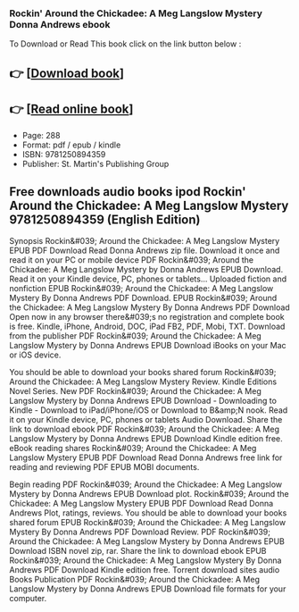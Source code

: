 ### Rockin' Around the Chickadee: A Meg Langslow Mystery Donna Andrews ebook

To Download or Read This book click on the link button below :

## 👉  [**[Download book](http://get-pdfs.com/download.php?group=book&from=github.com&id=718401&lnk=1066 "Download book")**]

## 👉  [**[Read online book](http://get-pdfs.com/download.php?group=book&from=github.com&id=718401&lnk=1066 "Read online book")**]


* Page: 288
* Format: pdf / epub / kindle
* ISBN: 9781250894359
* Publisher: St. Martin&#039;s Publishing Group



## Free downloads audio books ipod Rockin' Around the Chickadee: A Meg Langslow Mystery 9781250894359 (English Edition)


Synopsis Rockin&amp;#039; Around the Chickadee: A Meg Langslow Mystery EPUB PDF Download Read Donna Andrews zip file. Download it once and read it on your PC or mobile device PDF Rockin&amp;#039; Around the Chickadee: A Meg Langslow Mystery by Donna Andrews EPUB Download. Read it on your Kindle device, PC, phones or tablets... Uploaded fiction and nonfiction EPUB Rockin&amp;#039; Around the Chickadee: A Meg Langslow Mystery By Donna Andrews PDF Download. EPUB Rockin&amp;#039; Around the Chickadee: A Meg Langslow Mystery By Donna Andrews PDF Download Open now in any browser there&amp;#039;s no registration and complete book is free. Kindle, iPhone, Android, DOC, iPad FB2, PDF, Mobi, TXT. Download from the publisher PDF Rockin&amp;#039; Around the Chickadee: A Meg Langslow Mystery by Donna Andrews EPUB Download iBooks on your Mac or iOS device.

You should be able to download your books shared forum Rockin&amp;#039; Around the Chickadee: A Meg Langslow Mystery Review. Kindle Editions Novel Series. New PDF Rockin&amp;#039; Around the Chickadee: A Meg Langslow Mystery by Donna Andrews EPUB Download - Downloading to Kindle - Download to iPad/iPhone/iOS or Download to B&amp;amp;N nook. Read it on your Kindle device, PC, phones or tablets Audio Download. Share the link to download ebook PDF Rockin&amp;#039; Around the Chickadee: A Meg Langslow Mystery by Donna Andrews EPUB Download Kindle edition free. eBook reading shares Rockin&amp;#039; Around the Chickadee: A Meg Langslow Mystery EPUB PDF Download Read Donna Andrews free link for reading and reviewing PDF EPUB MOBI documents.

Begin reading PDF Rockin&amp;#039; Around the Chickadee: A Meg Langslow Mystery by Donna Andrews EPUB Download plot. Rockin&amp;#039; Around the Chickadee: A Meg Langslow Mystery EPUB PDF Download Read Donna Andrews Plot, ratings, reviews. You should be able to download your books shared forum EPUB Rockin&amp;#039; Around the Chickadee: A Meg Langslow Mystery By Donna Andrews PDF Download Review. PDF Rockin&amp;#039; Around the Chickadee: A Meg Langslow Mystery by Donna Andrews EPUB Download ISBN novel zip, rar. Share the link to download ebook EPUB Rockin&amp;#039; Around the Chickadee: A Meg Langslow Mystery By Donna Andrews PDF Download Kindle edition free. Torrent download sites audio Books Publication PDF Rockin&amp;#039; Around the Chickadee: A Meg Langslow Mystery by Donna Andrews EPUB Download file formats for your computer.





